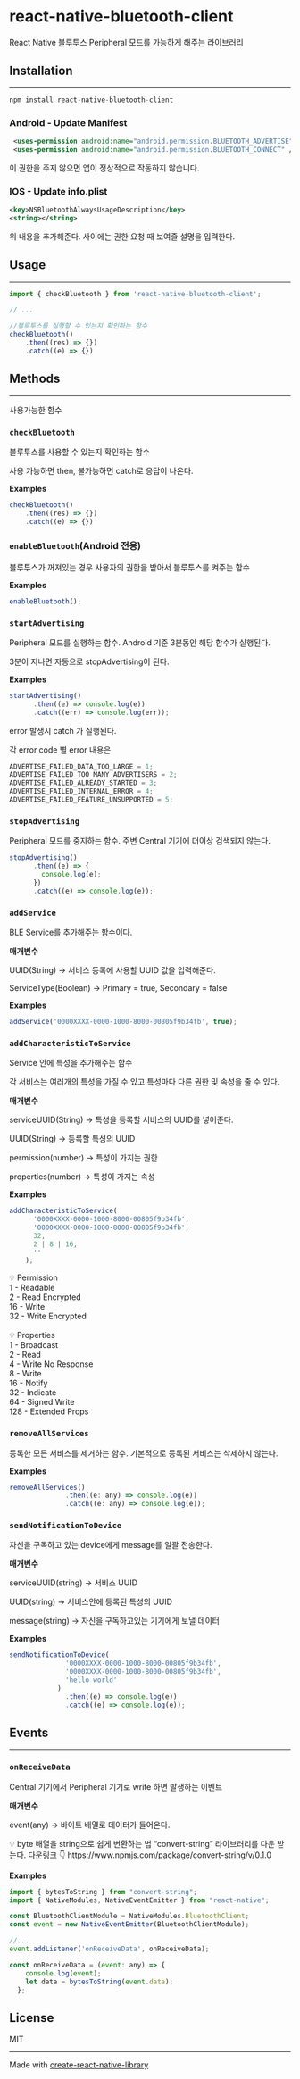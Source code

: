 # react-native-bluetooth-client

React Native 블루투스 Peripheral 모드를 가능하게 해주는 라이브러리

## Installation

---

```jsx
npm install react-native-bluetooth-client
```

### Android - Update Manifest

```xml
 <uses-permission android:name="android.permission.BLUETOOTH_ADVERTISE" />
 <uses-permission android:name="android.permission.BLUETOOTH_CONNECT" />

```

이 권한을 주지 않으면 앱이 정상적으로 작동하지 않습니다.

### IOS - Update info.plist

```xml
<key>NSBluetoothAlwaysUsageDescription</key>
<string></string>
```

위 내용을 추가해준다. <string></string> 사이에는 권한 요청 때 보여줄 설명을 입력한다.

## Usage

---

```jsx
import { checkBluetooth } from 'react-native-bluetooth-client';

// ...

//블루투스를 실행할 수 있는지 확인하는 함수
checkBluetooth()
    .then((res) => {})
    .catch((e) => {})
```

## Methods

---

사용가능한 함수

### `checkBluetooth`

블루투스를 사용할 수 있는지 확인하는 함수

사용 가능하면 then, 불가능하면 catch로 응답이 나온다.

**Examples**

```jsx
checkBluetooth()
    .then((res) => {})
    .catch((e) => {})
```

### `enableBluetooth`(Android 전용)

블루투스가 꺼져있는 경우 사용자의 권한을 받아서 블루투스를 켜주는 함수

**Examples**

```jsx
enableBluetooth();
```

### `startAdvertising`

Peripheral 모드를 실행하는 함수. Android 기준 3분동안 해당 함수가 실행된다.

3분이 지나면 자동으로 stopAdvertising이 된다.

**Examples**

```jsx
startAdvertising()
      .then((e) => console.log(e))
      .catch((err) => console.log(err));
```

error 발생시 catch 가 실행된다.

각 error code 별 error 내용은

```jsx
ADVERTISE_FAILED_DATA_TOO_LARGE = 1;
ADVERTISE_FAILED_TOO_MANY_ADVERTISERS = 2;
ADVERTISE_FAILED_ALREADY_STARTED = 3;
ADVERTISE_FAILED_INTERNAL_ERROR = 4;
ADVERTISE_FAILED_FEATURE_UNSUPPORTED = 5;
```

### `stopAdvertising`

Peripheral 모드를 중지하는 함수. 주변 Central 기기에 더이상 검색되지 않는다.

```jsx
stopAdvertising()
      .then((e) => {
        console.log(e);
      })
      .catch((e) => console.log(e));
```

### `addService`

BLE Service를 추가해주는 함수이다.

**매개변수**

UUID(String) → 서비스 등록에 사용할 UUID 값을 입력해준다.

ServiceType(Boolean) → Primary = true, Secondary = false

**Examples**

```jsx
addService('0000XXXX-0000-1000-8000-00805f9b34fb', true);
```

### `addCharacteristicToService`

Service 안에 특성을 추가해주는 함수

각 서비스는 여러개의 특성을 가질 수 있고 특성마다 다른 권한 및 속성을 줄 수 있다.

**매개변수**

serviceUUID(String) → 특성을 등록할 서비스의 UUID를 넣어준다.

UUID(String) → 등록할 특성의 UUID

permission(number) → 특성이 가지는 권한

properties(number) → 특성이 가지는 속성

**Examples**

```jsx
addCharacteristicToService(
      '0000XXXX-0000-1000-8000-00805f9b34fb',
      '0000XXXX-0000-1000-8000-00805f9b34fb',
      32,
      2 | 8 | 16,
      ''
    );
```

<aside>
💡 Permission <br/>
1 - Readable  <br/>
2 - Read Encrypted  <br/>
16 - Write  <br/>
32 - Write Encrypted  <br/>

</aside>

<br/>
<aside>
💡 Properties <br/>
1 - Broadcast <br/>
2 - Read<br/>
4 - Write No Response<br/>
8 - Write<br/>
16 - Notify<br/>
32 - Indicate<br/>
64 - Signed Write<br/>
128 - Extended Props<br/>

</aside>

### `removeAllServices`

등록한 모든 서비스를 제거하는 함수. 기본적으로 등록된 서비스는 삭제하지 않는다.

**Examples**

```jsx
removeAllServices()
              .then((e: any) => console.log(e))
              .catch((e: any) => console.log(e));
```

### `sendNotificationToDevice`

자신을 구독하고 있는 device에게 message를 일괄 전송한다.

**매개변수**

serviceUUID(string) → 서비스 UUID

UUID(string) → 서비스안에 등록된 특성의 UUID

message(string) → 자신을 구독하고있는 기기에게 보낼 데이터

**Examples**

```jsx
sendNotificationToDevice(
              '0000XXXX-0000-1000-8000-00805f9b34fb',
              '0000XXXX-0000-1000-8000-00805f9b34fb',
              'hello world'
            )
              .then((e) => console.log(e))
              .catch((e) => console.log(e));
```

## Events

---

### `onReceiveData`

Central 기기에서 Peripheral 기기로 write 하면 발생하는 이벤트

**매개변수**

event(any) → 바이트 배열로 데이터가 들어온다.

<aside>
💡 byte 배열을 string으로 쉽게 변환하는 법 “convert-string” 라이브러리를 다운 받는다.
다운링크 👇
https://www.npmjs.com/package/convert-string/v/0.1.0

</aside>

**Examples**

```jsx
import { bytesToString } from "convert-string";
import { NativeModules, NativeEventEmitter } from "react-native";

const BluetoothClientModule = NativeModules.BluetoothClient;
const event = new NativeEventEmitter(BluetoothClientModule);

//...
event.addListener('onReceiveData', onReceiveData);

const onReceiveData = (event: any) => {
    console.log(event);
    let data = bytesToString(event.data);
  };
```

## License

MIT

---

Made with [create-react-native-library](https://github.com/callstack/react-native-builder-bob)
